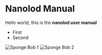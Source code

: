 # Nanolod Manual

Hello world, this is the **nanolod user manual**

* First
* Second

![Sponge Bob 1](spongebob.png)
![Sponge Bob 2](nanolod/Manual/spongebob.png)